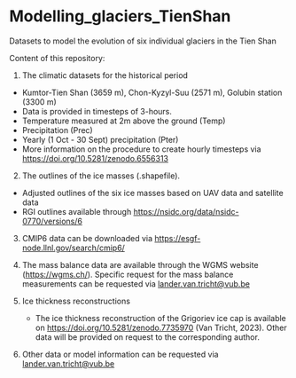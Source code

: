 # Modelling_glaciers_TienShan
Datasets to model the evolution of six individual glaciers in the Tien Shan

Content of this repository:

1) The climatic datasets for the historical period
* Kumtor-Tien Shan (3659 m), Chon-Kyzyl-Suu (2571 m), Golubin station (3300 m)
* Data is provided in timesteps of 3-hours.
* Temperature measured at 2m above the ground (Temp)
* Precipitation (Prec)
* Yearly (1 Oct - 30 Sept) precipitation (Pter)
* More information on the procedure to create hourly timesteps via https://doi.org/10.5281/zenodo.6556313

2) The outlines of the ice masses (.shapefile).
* Adjusted outlines of the six ice masses based on UAV data and satellite data
* RGI outlines available through https://nsidc.org/data/nsidc-0770/versions/6

3) CMIP6 data can be downloaded via https://esgf-node.llnl.gov/search/cmip6/

4) The mass balance data are available through the WGMS website (https://wgms.ch/). Specific request for the mass balance measurements can be requested via lander.van.tricht@vub.be
   
5) Ice thickness reconstructions
   - The ice thickness reconstruction of the Grigoriev ice cap is available on https://doi.org/10.5281/zenodo.7735970 (Van Tricht, 2023). Other data will be provided on request to the corresponding author.

6) Other data or model information can be requested via lander.van.tricht@vub.be

